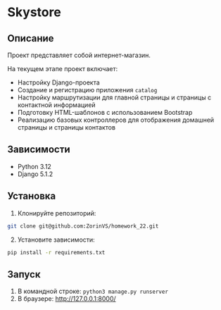 # Skystore

## Описание

Проект представляет собой интернет-магазин.

На текущем этапе проект включает:

- Настройку Django-проекта
- Создание и регистрацию приложения `catalog`
- Настройку маршрутизации для главной страницы и страницы с контактной информацией
- Подготовку HTML-шаблонов с использованием Bootstrap
- Реализацию базовых контроллеров для отображения домашней страницы и страницы контактов

## Зависимости

- Python 3.12
- Django 5.1.2


## Установка

1. Клонируйте репозиторий:
```bash
git clone git@github.com:ZorinVS/homework_22.git
```
2. Установите зависимости:
```bash
pip install -r requirements.txt
```

## Запуск
1. В командной строке: `python3 manage.py runserver`
2. В браузере: http://127.0.0.1:8000/
